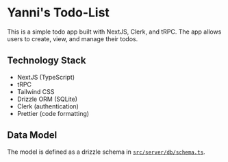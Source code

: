# Yanni's Todo-List

This is a simple todo app built with NextJS, Clerk, and tRPC. The app allows users to create, view, and manage their todos.

## Technology Stack

- NextJS (TypeScript)
- tRPC
- Tailwind CSS
- Drizzle ORM (SQLite)
- Clerk (authentication)
- Prettier (code formatting)

## Data Model

The model is defined as a drizzle schema in [`src/server/db/schema.ts`](src/server/db/schema.ts).
